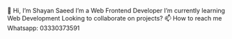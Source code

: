 👋 Hi, I’m Shayan Saeed
I’m a Web Frontend Developer
I’m currently learning Web Development 
Looking to collaborate on projects?
📫 How to reach me Whatsapp: 03330373591

<!---
Shayan-saeed/Shayan-saeed is a ✨ special ✨ repository because its `README.md` (this file) appears on your GitHub profile.
You can click the Preview link to take a look at your changes.
--->
